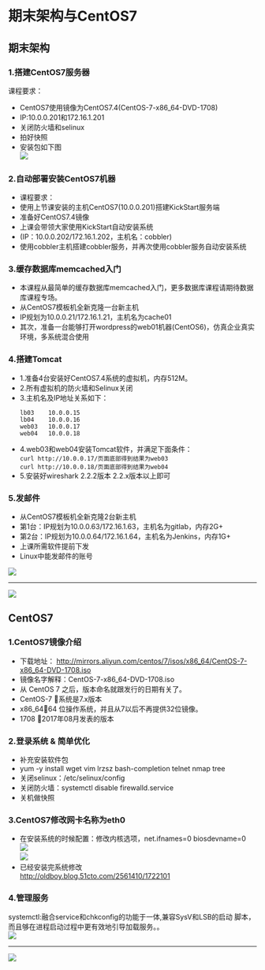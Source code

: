 # 期末架构与CentOS7
## 期末架构

### 1.搭建CentOS7服务器
课程要求：<br>
- CentOS7使用镜像为CentOS7.4(CentOS-7-x86_64-DVD-1708)<br>
- IP:10.0.0.201和172.16.1.201<br>
- 关闭防火墙和selinux<br>
- 拍好快照<br>
- 安装包如下图<br>
![](img/1.1.1.png)<br>

### 2.自动部署安装CentOS7机器
- 课程要求：<br>
- 使用上节课安装的主机CentOS7(10.0.0.201)搭建KickStart服务端<br>
- 准备好CentOS7.4镜像<br>
- 上课会带领大家使用KickStart自动安装系统<br>
- (IP：10.0.0.202/172.16.1.202，主机名：cobbler)<br>
- 使用cobbler主机搭建cobbler服务，并再次使用cobbler服务自动安装系统<br>

### 3.缓存数据库memcached入门
- 本课程从最简单的缓存数据库memcached入门，更多数据库课程请期待数据库课程专场。 <br>
- 从CentOS7模板机全新克隆一台新主机<br>
- IP规划为10.0.0.21/172.16.1.21，主机名为cache01<br>
- 其次，准备一台能够打开wordpress的web01机器(CentOS6)，仿真企业真实环境，多系统混合使用<br>

### 4.搭建Tomcat
- 1.准备4台安装好CentOS7.4系统的虚拟机，内存512M。<br>
- 2.所有虚拟机的防火墙和Selinux关闭<br>
- 3.主机名及IP地址关系如下：<br>
    ```
    lb03    10.0.0.15
    lb04    10.0.0.16
    web03   10.0.0.17
    web04   10.0.0.18
    ```
- 4.web03和web04安装Tomcat软件，并满足下面条件：<br>
``curl http://10.0.0.17/页面底部得到结果为web03``<br>
``curl http://10.0.0.18/页面底部得到结果为web04``<br>
- 5.安装好wireshark 2.2.2版本  2.2.x版本以上即可<br>

### 5.发邮件
- 从CentOS7模板机全新克隆2台新主机<br>
- 第1台：IP规划为10.0.0.63/172.16.1.63，主机名为gitlab，内存2G+<br>
- 第2台：IP规划为10.0.0.64/172.16.1.64，主机名为Jenkins，内存1G+<br>
- 上课所需软件提前下发<br>
- Linux中能发邮件的账号<br>

![](img/1.1.2.png)<br>

<hr>

![](img/1.1.3.png)<br>

## CentOS7

### 1.CentOS7镜像介绍

- 下载地址： http://mirrors.aliyun.com/centos/7/isos/x86_64/CentOS-7-x86_64-DVD-1708.iso<br>
- 镜像名字解释：CentOS-7-x86_64-DVD-1708.iso<br>
- 从 CentOS 7 之后，版本命名就跟发行的日期有关了。<br>
- CentOS-7 系统是7.x版本<br>
- x86_6464 位操作系统，并且从7以后不再提供32位镜像。<br>
- 1708 2017年08月发表的版本<br>

### 2.登录系统 & 简单优化
- 补充安装软件包<br>
- yum -y install wget vim lrzsz bash-completion telnet nmap tree<br>
- 关闭selinux：/etc/selinux/config<br>
- 关闭防火墙：systemctl disable firewalld.service<br>
- 关机做快照<br>

### 3.CentOS7修改网卡名称为eth0
- 在安装系统的时候配置：修改内核选项，net.ifnames=0 biosdevname=0<br>
![](img/1.1.4.png)<br>
![](img/1.1.5.png)<br>
- 已经安装完系统修改<br>
http://oldboy.blog.51cto.com/2561410/1722101<br>

### 4.管理服务
systemctl:融合service和chkconfig的功能于一体,兼容SysV和LSB的启动
脚本，而且够在进程启动过程中更有效地引导加载服务。。<br>
![](img/1.1.6.png)<br>

<hr>

![](img/1.1.7.png)<br>
